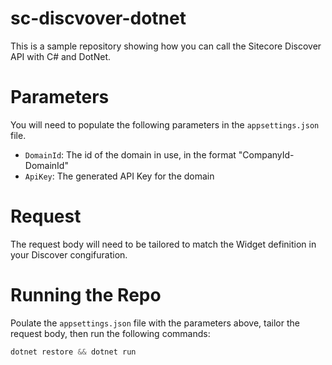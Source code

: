 # sc-discvover-dotnet
This is a sample repository showing how you can call the Sitecore Discover API with C# and DotNet.

# Parameters
You will need to populate the following parameters in the `appsettings.json` file.

- `DomainId`: The id of the domain in use, in the format "CompanyId-DomainId"
- `ApiKey`: The generated API Key for the domain

# Request
The request body will need to be tailored to match the Widget definition in your Discover congifuration. 

# Running the Repo

Poulate the `appsettings.json` file with the parameters above, tailor the request body, then run the following commands:

```C#
dotnet restore && dotnet run
```
